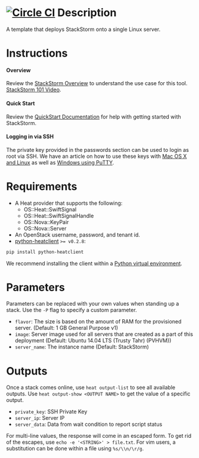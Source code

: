 [![Circle CI](https://circleci.com/gh/rackspace-orchestration-templates/stackstorm-single/tree/master.png?style=shield)](https://circleci.com/gh/rackspace-orchestration-templates/stackstorm-single)
Description
===========

A template that deploys StackStorm onto a single Linux server.


Instructions
===========

#### Overview
Review the [StackStorm Overview](http://docs.stackstorm.com/overview.html)
to understand the use case for this tool. [StackStorm 101 Video](http://docs.stackstorm.com/video.html).

#### Quick Start
Review the [QuickStart Documentation](http://docs.stackstorm.com/start.html) for help with
getting started with StackStorm.

#### Logging in via SSH
The private key provided in the passwords section can be used to login as
root via SSH.  We have an article on how to use these keys with [Mac OS X and
Linux](http://www.rackspace.com/knowledge_center/article/logging-in-with-a-ssh-private-key-on-linuxmac)
as well as [Windows using
PuTTY](http://www.rackspace.com/knowledge_center/article/logging-in-with-a-ssh-private-key-on-windows).


Requirements
============
* A Heat provider that supports the following:
  * OS::Heat::SwiftSignal
  * OS::Heat::SwiftSignalHandle
  * OS::Nova::KeyPair
  * OS::Nova::Server
* An OpenStack username, password, and tenant id.
* [python-heatclient](https://github.com/openstack/python-heatclient)
`>= v0.2.8`:

```bash
pip install python-heatclient
```

We recommend installing the client within a [Python virtual
environment](http://www.virtualenv.org/).

Parameters
==========
Parameters can be replaced with your own values when standing up a stack. Use
the `-P` flag to specify a custom parameter.

* `flavor`: The size is based on the amount of RAM for the provisioned server.
 (Default: 1 GB General Purpose v1)
* `image`: Server image used for all servers that are created as a part of this
deployment
 (Default: Ubuntu 14.04 LTS (Trusty Tahr) (PVHVM))
* `server_name`: The instance name (Default: StackStorm)

Outputs
=======
Once a stack comes online, use `heat output-list` to see all available outputs.
Use `heat output-show <OUTPUT NAME>` to get the value of a specific output.

* `private_key`: SSH Private Key
* `server_ip`: Server IP
* `server_data`: Data from wait condition to report script status

For multi-line values, the response will come in an escaped form. To get rid of
the escapes, use `echo -e '<STRING>' > file.txt`. For vim users, a substitution
can be done within a file using `%s/\\n/\r/g`.
